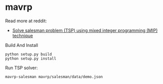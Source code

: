 # mavrp

Read more at reddit:
 - [Solve salesman problem (TSP) using mixed integer programming (MIP) technique](https://www.reddit.com/r/Python/comments/qkafsn/solve_salesman_problem_tsp_using_mixed_integer/)

Build And Install

    python setup.py build
    python setup.py install

Run TSP solver:

    mavrp-salesman mavrp/salesman/data/demo.json
